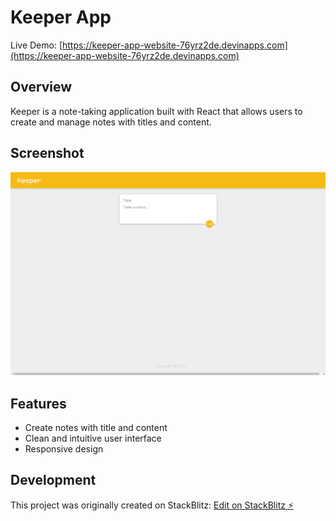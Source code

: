# Keeper App

Live Demo: [https://keeper-app-website-76yrz2de.devinapps.com](https://keeper-app-website-76yrz2de.devinapps.com)

## Overview
Keeper is a note-taking application built with React that allows users to create and manage notes with titles and content.

## Screenshot
![Keeper App Screenshot](screenshots/keeper_app_website_094432.png)

## Features
- Create notes with title and content
- Clean and intuitive user interface
- Responsive design

## Development
This project was originally created on StackBlitz: [Edit on StackBlitz ⚡️](https://stackblitz.com/edit/react-qghqzt)
